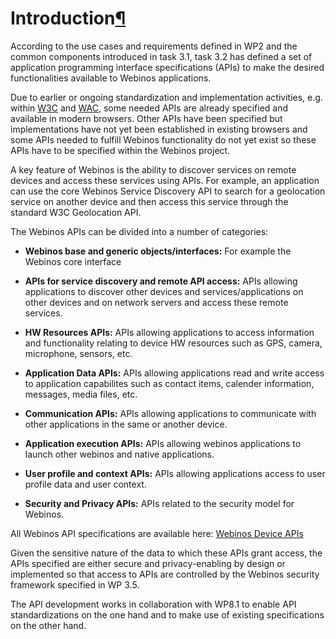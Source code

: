 Introduction[¶](#Introduction)
==============================

According to the use cases and requirements defined in WP2 and the
common components introduced in task 3.1, task 3.2 has defined a set of
application programming interface specifications (APIs) to make the
desired functionalities available to Webinos applications.

Due to earlier or ongoing standardization and implementation activities,
e.g. within [W3C](http://www.w3.org/) and
[WAC](http://public.wholesaleappcommunity.com/redmine/embedded/wac2pubrev/index.html),
some needed APIs are already specified and available in modern browsers.
Other APIs have been specified but implementations have not yet been
established in existing browsers and some APIs needed to fulfill Webinos
functionality do not yet exist so these APIs have to be specified within
the Webinos project.

A key feature of Webinos is the ability to discover services on remote
devices and access these services using APIs. For example, an
application can use the core Webinos Service Discovery API to search for
a geolocation service on another device and then access this service
through the standard W3C Geolocation API.

The Webinos APIs can be divided into a number of categories:

-   **Webinos base and generic objects/interfaces:** For example the
    Webinos core interface

<!-- -->

-   **APIs for service discovery and remote API access:** APIs allowing
    applications to discover other devices and services/applications on
    other devices and on network servers and access these remote
    services.

<!-- -->

-   **HW Resources APIs:** APIs allowing applications to access
    information and functionality relating to device HW resources such
    as GPS, camera, microphone, sensors, etc.

<!-- -->

-   **Application Data APIs:** APIs allowing applications read and write
    access to application capabilites such as contact items, calender
    information, messages, media files, etc.

<!-- -->

-   **Communication APIs:** APIs allowing applications to communicate
    with other applications in the same or another device.

<!-- -->

-   **Application execution APIs:** APIs allowing webinos applications
    to launch other webinos and native applications.

<!-- -->

-   **User profile and context APIs:** APIs allowing applications access
    to user profile data and user context.

<!-- -->

-   **Security and Privacy APIs:** APIs related to the security model
    for Webinos.

All Webinos API specifications are available here: [Webinos Device
APIs](http://dev.webinos.org/specifications/draft/)

Given the sensitive nature of the data to which these APIs grant access,
the APIs specified are either secure and privacy-enabling by design or
implemented so that access to APIs are controlled by the Webinos
security framework specified in WP 3.5.

The API development works in collaboration with WP8.1 to enable API
standardizations on the one hand and to make use of existing
specifications on the other hand.

